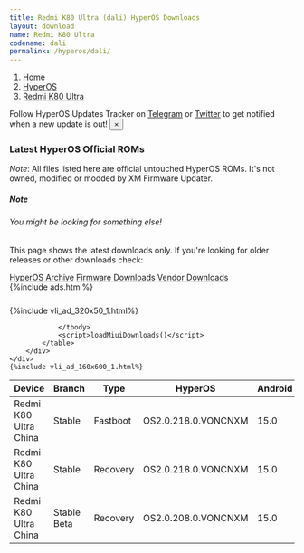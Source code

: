 ```yaml
---
title: Redmi K80 Ultra (dali) HyperOS Downloads
layout: download
name: Redmi K80 Ultra
codename: dali
permalink: /hyperos/dali/
---
```

<nav aria-label="breadcrumb">
    <ol class="breadcrumb">
        <li class="breadcrumb-item"><a href="/">Home</a></li>
        <li class="breadcrumb-item"><a href="/hyperos/">HyperOS</a></li>
        <li class="breadcrumb-item active" aria-current="page"><a href="/hyperos/dali/">Redmi K80 Ultra</a></li>
    </ol>
</nav>
<div class="alert alert-primary alert-dismissible fade show" role="alert">
    Follow HyperOS Updates Tracker on <a href="https://t.me/MIUIUpdatesTracker" class="alert-link">Telegram</a>
     or <a href="https://twitter.com/MiFwUpdater" class="alert-link">Twitter</a> to get notified when a new update is out!
    <button type="button" class="close" data-dismiss="alert" aria-label="Close">
        <span aria-hidden="true">&times;</span>
    </button>
</div>

### Latest HyperOS Official ROMs
*Note*: All files listed here are official untouched HyperOS ROMs. It's not owned, modified or modded by XM Firmware Updater.
<div class="card">
  <div class="card-body">
    <h5 class="card-title">Note</h5>
    <h6 class="card-subtitle mb-2 text-muted">You might be looking for something else!</h6>
    <p class="card-text">This page shows the latest downloads only.
     If you're looking for older releases or other downloads check:</p>
    <a href="/archive/hyperos/dali/" class="card-link">HyperOS Archive</a>
    <a href="/firmware/dali/" class="card-link">Firmware Downloads</a>
    <a href="/vendor/dali/" class="card-link">Vendor Downloads</a>
  </div>
</div>
{%include ads.html%}
<div class="row justify-content-center">
    <div class="col-10">
        <div class="table-responsive-md" style="margin-top: 25px;">
            {%include vli_ad_320x50_1.html%}
            <table id="miui" class="display dt-responsive nowrap compact table table-striped table-hover table-sm">
                <thead class="thead-dark">
                    <tr>
                        <th data-ref="device">Device</th>
                        <th data-ref="branch">Branch</th>
                        <th data-ref="type">Type</th>
                        <th data-ref="miui">HyperOS</th>
                        <th data-ref="android">Android</th>
                        <th data-ref="size">Size</th>
                        <th data-ref="size">Date</th>
                        <th data-ref="link">Link</th>
                    </tr>
                </thead>
                <tbody>
                <tr><td>Redmi K80 Ultra China</td><td>Stable</td><td>Fastboot</td><td>OS2.0.218.0.VONCNXM</td><td>15.0</td><td>10.2 GB</td><td>2025-08-14</td><td><a href="/hyperos/dali/stable/OS2.0.218.0.VONCNXM/">Download</a></td></tr>
<tr><td>Redmi K80 Ultra China</td><td>Stable</td><td>Recovery</td><td>OS2.0.218.0.VONCNXM</td><td>15.0</td><td>7.8 GB</td><td>2025-08-19</td><td><a href="/hyperos/dali/stable/OS2.0.218.0.VONCNXM/">Download</a></td></tr>
<tr><td>Redmi K80 Ultra China</td><td>Stable Beta</td><td>Recovery</td><td>OS2.0.208.0.VONCNXM</td><td>15.0</td><td>7.8 GB</td><td>2025-06-26</td><td><a href="/hyperos/dali/stable beta/OS2.0.208.0.VONCNXM/">Download</a></td></tr>

                </tbody>
                <script>loadMiuiDownloads()</script>
            </table>
        </div>
    </div>
    {%include vli_ad_160x600_1.html%}
</div>
